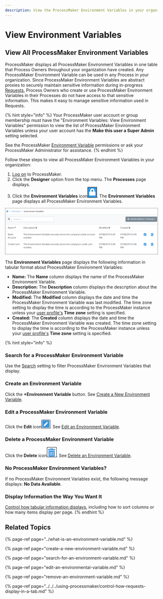 ```yaml
---
description: View the ProcessMaker Environment Variables in your organization.
---
```


# View Environment Variables

## View All ProcessMaker Environment Variables <a id="view-all-scripts"></a>

ProcessMaker displays all ProcessMaker Environment Variables in one table that Process Owners throughout your organization have created. Any ProcessMaker Environment Variable can be used in any Process in your organization. Since ProcessMaker Environment Variables are abstract proxies to securely maintain sensitive information during in-progress [Requests](../../../using-processmaker/requests/what-is-a-request.md), Process Owners who create or use ProcessMaker Environment Variables in their Processes do not have access to that sensitive information. This makes it easy to manage sensitive information used in Requests.

{% hint style="info" %}
Your ProcessMaker user account or group membership must have the "Environment Variables: View Environment Variables" permission to view the list of ProcessMaker Environment Variables unless your user account has the **Make this user a Super Admin** setting selected.

See the ProcessMaker [Environment Variable](../../../processmaker-administration/permission-descriptions-for-users-and-groups.md#environment-variables) permissions or ask your ProcessMaker Administrator for assistance.
{% endhint %}

Follow these steps to view all ProcessMaker Environment Variables in your organization:

1. ​[Log on](https://processmaker.gitbook.io/processmaker-4-community/-LPblkrcFWowWJ6HZdhC/using-processmaker/log-in#log-in) to ProcessMaker.
2. Click the **Designer** option from the top menu. The **Processes** page displays.
3. Click the **Environment Variables** icon![](../../../.gitbook/assets/environment-variable-icon-processes.png). The **Environment Variables** page displays all ProcessMaker Environment Variables.

![Environment Variables page displays all Environment Variables in your organization](../../../.gitbook/assets/environment-variables-screen-processes.png)

The **Environment Variables** page displays the following information in tabular format about ProcessMaker Environment Variables:

* **Name:** The **Name** column displays the name of the ProcessMaker Environment Variable.
* **Description:** The **Description** column displays the description about the ProcessMaker Environment Variable.
* **Modified:** The **Modified** column displays the date and time the ProcessMaker Environment Variable was last modified. The time zone setting to display the time is according to the ProcessMaker instance unless your [user profile's](../../../using-processmaker/profile-settings.md#change-your-processmaker-settings) **Time zone** setting is specified.
* **Created:** The **Created** column displays the date and time the ProcessMaker Environment Variable was created. The time zone setting to display the time is according to the ProcessMaker instance unless your [user profile's](../../../using-processmaker/profile-settings.md#change-your-processmaker-settings) **Time zone** setting is specified.

{% hint style="info" %}
### Search for a ProcessMaker Environment Variable

Use the [Search](../../scripts/manage-scripts/search-for-a-script.md#search-for-a-processmaker-script) setting to filter ProcessMaker Environment Variables that display.

### Create an Environment Variable

Click the **+Environment Variable** button. See [Create a New Environment Variable](create-a-new-environment-variable.md#create-a-new-processmaker-environment-variable).

### Edit a ProcessMaker Environment Variable

Click the **Edit** icon![](../../../.gitbook/assets/open-modeler-edit-icon-processes-page-processes.png). See [Edit an Environment Variable](edit-an-environmental-variable.md#edit-a-processmaker-environment-variable).

### Delete a ProcessMaker Environment Variable

Click the **Delete** icon![](../../../.gitbook/assets/trash-icon-process-modeler-processes.png). See [Delete an Environment Variable](remove-an-environment-variable.md#remove-a-processmaker-environment-variable).

### No ProcessMaker Environment Variables?

If no ProcessMaker Environment Variables exist, the following message displays: **No Data Available**.

### Display Information the Way You Want It

[Control how tabular information displays](../../../using-processmaker/control-how-requests-display-in-a-tab.md), including how to sort columns or how many items display per page.
{% endhint %}

## Related Topics

{% page-ref page="../what-is-an-environment-variable.md" %}

{% page-ref page="create-a-new-environment-variable.md" %}

{% page-ref page="search-for-an-environment-variable.md" %}

{% page-ref page="edit-an-environmental-variable.md" %}

{% page-ref page="remove-an-environment-variable.md" %}

{% page-ref page="../../../using-processmaker/control-how-requests-display-in-a-tab.md" %}

